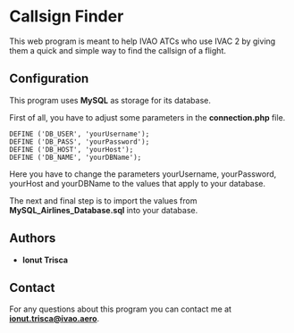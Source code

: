 # Callsign Finder
This web program is meant to help IVAO ATCs who use IVAC 2 by giving them a quick and simple way to find the callsign of a flight.

## Configuration
This program uses **MySQL** as storage for its database.

First of all, you have to adjust some parameters in the **connection.php** file.
```
DEFINE ('DB_USER', 'yourUsername');
DEFINE ('DB_PASS', 'yourPassword');
DEFINE ('DB_HOST', 'yourHost');
DEFINE ('DB_NAME', 'yourDBName');
```
Here you have to change the parameters yourUsername, yourPassword, yourHost and yourDBName to the values that apply to your database.

The next and final step is to import the values from **MySQL_Airlines_Database.sql** into your database.

## Authors

* **Ionut Trisca**

## Contact

For any questions about this program you can contact me at **ionut.trisca@ivao.aero**.
